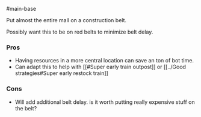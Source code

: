 #main-base 

Put almost the entire mall on a construction belt.

Possibly want this to be on red belts to minimize belt delay.

### Pros

- Having resources in a more central location can save an ton of bot time.
- Can adapt this to help with [[#Super early train outpost]] or [[../Good strategies#Super early restock train]]

### Cons

- Will add additional belt delay. is it worth putting really expensive stuff on the belt?
